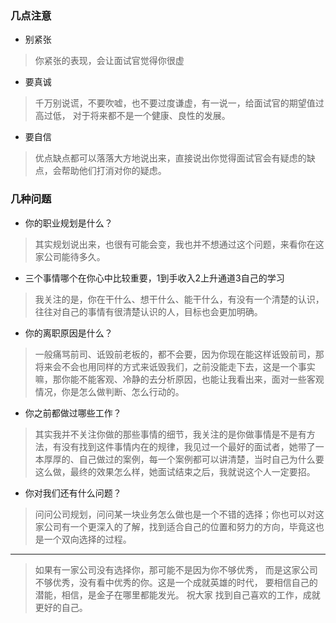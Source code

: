 ### 几点注意
- 别紧张
> 你紧张的表现，会让面试官觉得你很虚
- 要真诚
> 千万别说谎，不要吹嘘，也不要过度谦虚，有一说一，给面试官的期望值过高过低，
对于将来都不是一个健康、良性的发展。
- 要自信
> 优点缺点都可以落落大方地说出来，直接说出你觉得面试官会有疑虑的缺点，会帮助他们打消对你的疑虑。

### 几种问题
- 你的职业规划是什么？
> 其实规划说出来，也很有可能会变，我也并不想通过这个问题，来看你在这家公司能待多久。
- 三个事情哪个在你心中比较重要，1到手收入2上升通道3自己的学习
> 我关注的是，你在干什么、想干什么、能干什么，有没有一个清楚的认识，往往对自己的事情有很清楚认识的人，目标也会更加明确。
- 你的离职原因是什么？
> 一般痛骂前司、诋毁前老板的，都不会要，因为你现在能这样诋毁前司，那将来会不会也用同样的方式来诋毁我们，之前没能走下去，这是一个事实嘛，那你能不能客观、冷静的去分析原因，也能让我看出来，面对一些客观情况，你是怎么做判断、怎么行动的。
- 你之前都做过哪些工作？
> 其实我并不关注你做的那些事情的细节，我关注的是你做事情是不是有方法，有没有找到这件事情内在的规律，我见过一个最好的面试者，她带了一本厚厚的、自己做过的案例，每一个案例都可以讲清楚，当时自己为什么要这么做，最终的效果怎么样，她面试结束之后，我就说这个人一定要招。
- 你对我们还有什么问题？
> 问问公司规划，问问某一块业务怎么做也是一个不错的选择；你也可以对这家公司有一个更深入的了解，找到适合自己的位置和努力的方向，毕竟这也是一个双向选择的过程。

---
> 如果有一家公司没有选择你，那可能不是因为你不够优秀，
而是这家公司不够优秀，没有看中优秀的你。这是一个成就英雄的时代，
要相信自己的潜能，相信，是金子在哪里都能发光。
祝大家  找到自己喜欢的工作，成就更好的自己。
